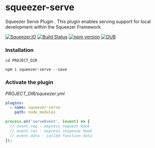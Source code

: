 # squeezer-serve
Squeezer Serve Plugin . This plugin enables serving support for local development within the Squeezer Framework.

[![Squeezer.IO](https://cdn.rawgit.com/SqueezerIO/squeezer/9a010c35/docs/gitbook/images/badge.svg)](https://Squeezer.IO)
[![Build Status](https://travis-ci.org/SqueezerIO/squeezer-serve.svg?branch=master)](https://travis-ci.org/SqueezerIO/squeezer-serve)
[![npm version](https://badge.fury.io/js/squeezer-serve.svg)](https://badge.fury.io/js/squeezer-serve)
[![DUB](https://img.shields.io/dub/l/vibe-d.svg)]()


### Installation

`cd PROJECT_DIR`

`npm i squeezer-serve --save`

### Activate the plugin

*PROJECT_DIR/squeezer.yml*

```yaml
plugins:
  - name: squeezer-serve
    path: node_modules
```

```javascript
process.on('serveEvent', (event) => {
  // event.req - express request hook
  // event.res - express response hook
  // event.data - called function data
});
```
